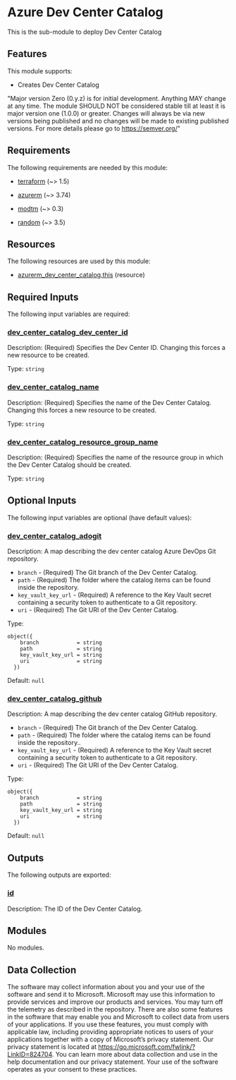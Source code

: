 <!-- BEGIN_TF_DOCS -->
# Azure Dev Center Catalog

This is the sub-module to deploy Dev Center Catalog

## Features

This module supports:

- Creates Dev Center Catalog

"Major version Zero (0.y.z) is for initial development. Anything MAY change at any time. The module SHOULD NOT be considered stable till at least it is major version one (1.0.0) or greater. Changes will always be via new versions being published and no changes will be made to existing published versions. For more details please go to <https://semver.org/>"

<!-- markdownlint-disable MD033 -->
## Requirements

The following requirements are needed by this module:

- <a name="requirement_terraform"></a> [terraform](#requirement\_terraform) (~> 1.5)

- <a name="requirement_azurerm"></a> [azurerm](#requirement\_azurerm) (~> 3.74)

- <a name="requirement_modtm"></a> [modtm](#requirement\_modtm) (~> 0.3)

- <a name="requirement_random"></a> [random](#requirement\_random) (~> 3.5)

## Resources

The following resources are used by this module:

- [azurerm_dev_center_catalog.this](https://registry.terraform.io/providers/hashicorp/azurerm/latest/docs/resources/dev_center_catalog) (resource)

<!-- markdownlint-disable MD013 -->
## Required Inputs

The following input variables are required:

### <a name="input_dev_center_catalog_dev_center_id"></a> [dev\_center\_catalog\_dev\_center\_id](#input\_dev\_center\_catalog\_dev\_center\_id)

Description: (Required) Specifies the Dev Center ID. Changing this forces a new resource to be created.

Type: `string`

### <a name="input_dev_center_catalog_name"></a> [dev\_center\_catalog\_name](#input\_dev\_center\_catalog\_name)

Description: (Required) Specifies the name of the Dev Center Catalog. Changing this forces a new resource to be created.

Type: `string`

### <a name="input_dev_center_catalog_resource_group_name"></a> [dev\_center\_catalog\_resource\_group\_name](#input\_dev\_center\_catalog\_resource\_group\_name)

Description: (Required) Specifies the name of the resource group in which the Dev Center Catalog should be created.

Type: `string`

## Optional Inputs

The following input variables are optional (have default values):

### <a name="input_dev_center_catalog_adogit"></a> [dev\_center\_catalog\_adogit](#input\_dev\_center\_catalog\_adogit)

Description: A map describing the dev center catalog Azure DevOps Git repository.
- `branch` - (Required) The Git branch of the Dev Center Catalog.
- `path` - (Required) The folder where the catalog items can be found inside the repository.
- `key_vault_key_url` - (Required) A reference to the Key Vault secret containing a security token to authenticate to a Git repository.
- `uri` - (Required) The Git URI of the Dev Center Catalog.

Type:

```hcl
object({
    branch            = string
    path              = string
    key_vault_key_url = string
    uri               = string
  })
```

Default: `null`

### <a name="input_dev_center_catalog_github"></a> [dev\_center\_catalog\_github](#input\_dev\_center\_catalog\_github)

Description: A map describing the dev center catalog GitHub repository.
- `branch` - (Required) The Git branch of the Dev Center Catalog.
- `path` - (Required) The folder where the catalog items can be found inside the repository..
- `key_vault_key_url` - (Required) A reference to the Key Vault secret containing a security token to authenticate to a Git repository.
- `uri` - (Required) The Git URI of the Dev Center Catalog.

Type:

```hcl
object({
    branch            = string
    path              = string
    key_vault_key_url = string
    uri               = string
  })
```

Default: `null`

## Outputs

The following outputs are exported:

### <a name="output_id"></a> [id](#output\_id)

Description: The ID of the Dev Center Catalog.

## Modules

No modules.

<!-- markdownlint-disable-next-line MD041 -->
## Data Collection

The software may collect information about you and your use of the software and send it to Microsoft. Microsoft may use this information to provide services and improve our products and services. You may turn off the telemetry as described in the repository. There are also some features in the software that may enable you and Microsoft to collect data from users of your applications. If you use these features, you must comply with applicable law, including providing appropriate notices to users of your applications together with a copy of Microsoft’s privacy statement. Our privacy statement is located at <https://go.microsoft.com/fwlink/?LinkID=824704>. You can learn more about data collection and use in the help documentation and our privacy statement. Your use of the software operates as your consent to these practices.
<!-- END_TF_DOCS -->